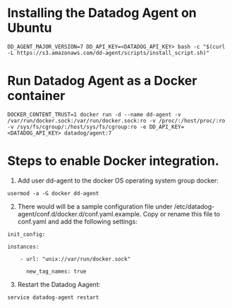 # Installing the Datadog Agent on Ubuntu
```
DD_AGENT_MAJOR_VERSION=7 DD_API_KEY=<DATADOG_API_KEY> bash -c "$(curl -L https://s3.amazonaws.com/dd-agent/scripts/install_script.sh)" 
```

# Run Datadog Agent as a Docker container
```
DOCKER_CONTENT_TRUST=1 docker run -d --name dd-agent -v /var/run/docker.sock:/var/run/docker.sock:ro -v /proc/:/host/proc/:ro -v /sys/fs/cgroup/:/host/sys/fs/cgroup:ro -e DD_API_KEY=<DATADOG_API_KEY> datadog/agent:7
```

# Steps to enable Docker integration.

1. Add user dd-agent to the docker OS operating system group docker: 

```
usermod -a -G docker dd-agent 
```

2. There would will be a sample configuration file under /etc/datadog-agent/conf.d/docker.d/conf.yaml.example. Copy or rename this file to conf.yaml and add the following settings: 

```
init_config: 

instances: 

    - url: "unix://var/run/docker.sock" 

      new_tag_names: true 
```

3. Restart the Datadog Aagent: 
```
service datadog-agent restart 
```
